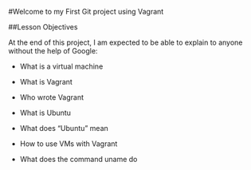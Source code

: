 #Welcome to my First Git project using Vagrant

##Lesson Objectives

At the end of this project, I am expected to be able to explain to anyone without the help of Google:

* What is a virtual machine

* What is Vagrant

* Who wrote Vagrant

* What is Ubuntu

* What does “Ubuntu” mean

* How to use VMs with Vagrant

* What does the command uname do
